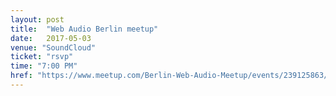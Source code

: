 ```yaml
---
layout: post
title:  "Web Audio Berlin meetup"
date:   2017-05-03
venue: "SoundCloud"
ticket: "rsvp"
time: "7:00 PM"
href: "https://www.meetup.com/Berlin-Web-Audio-Meetup/events/239125863/"
---
```

<!-- fill in the URL of your event host page if you haven't enough information for a detail page, so the event link won't point on the detail page at all -->
